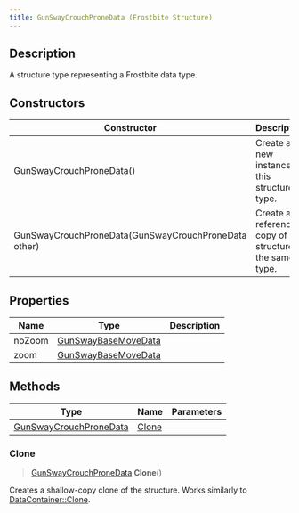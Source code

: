 ```yaml
---
title: GunSwayCrouchProneData (Frostbite Structure)
---
```

## Description

A structure type representing a Frostbite data type.

## Constructors

| Constructor                                          | Description                                              |
| ---------------------------------------------------- | -------------------------------------------------------- |
| GunSwayCrouchProneData()                             | Create a new instance of this structure type.            |
| GunSwayCrouchProneData(GunSwayCrouchProneData other) | Create a reference copy of a structure of the same type. |

## Properties

| Name   | Type                                       | Description |
| ------ | ------------------------------------------ | ----------- |
| noZoom | [GunSwayBaseMoveData](GunSwayBaseMoveData) |             |
| zoom   | [GunSwayBaseMoveData](GunSwayBaseMoveData) |             |

## Methods

| Type                                             | Name            | Parameters |
| ------------------------------------------------ | --------------- | ---------- |
| [GunSwayCrouchProneData](GunSwayCrouchProneData) | [Clone](#clone) |            |

### Clone

> [GunSwayCrouchProneData](GunSwayCrouchProneData) **Clone**()

Creates a shallow-copy clone of the structure. Works similarly to [DataContainer::Clone](/vext/ref/cls/shr/datacontainer#clone).
